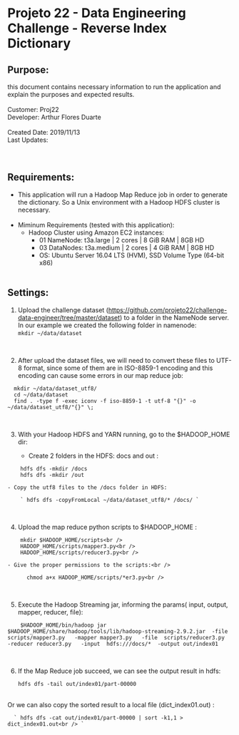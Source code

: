 # Projeto 22 - Data Engineering Challenge - Reverse Index Dictionary <br>

## Purpose: 
  this document contains necessary information to run the application and explain the purposes and expected results.<br />
<br />
Customer: Proj22 <br />
Developer: Arthur Flores Duarte <br />
<br />
Created Date: 2019/11/13 <br />
Last Updates:  <br />
<br /><br />

## Requirements:
- This application will run a Hadoop Map Reduce job in order to generate the dictionary. So a Unix environment with a Hadoop HDFS cluster is necessary. <br /><br />
- Miminum Requirements (tested with this application):
  - Hadoop Cluster using Amazon EC2 instances:
    - 01 NameNode:  t3a.large	 | 2 cores | 8 GiB RAM | 8GB HD
    - 03 DataNodes: t3a.medium | 2 cores | 4 GiB RAM | 8GB HD
    - OS: Ubuntu Server 16.04 LTS (HVM), SSD Volume Type (64-bit x86)
  <br /><br />
  
## Settings:
1. Upload the challenge dataset (https://github.com/projeto22/challenge-data-engineer/tree/master/dataset) to a folder in the NameNode server. In our example we created the following folder in namenode: <br />
    ` mkdir ~/data/dataset  `
  <br />
  
2. After upload the dataset files, we will need to convert these files to UTF-8 format, since some of them are in ISO-8859-1 encoding and this encoding can cause some errors in our map reduce job: 

  ```
    mkdir ~/data/dataset_utf8/ 
    cd ~/data/dataset  
    find . -type f -exec iconv -f iso-8859-1 -t utf-8 "{}" -o ~/data/dataset_utf8/"{}" \; 
  ```

<br />

3. With your Hadoop HDFS and YARN running, go to the $HADOOP_HOME dir:

    - Create 2 folders in the HDFS: docs and out :
  
  ``` 
      hdfs dfs -mkdir /docs
      hdfs dfs -mkdir /out 
  ```
   
    - Copy the utf8 files to the /docs folder in HDFS:
  
        ` hdfs dfs -copyFromLocal ~/data/dataset_utf8/* /docs/ `
  
<br />

4. Upload the map reduce python scripts to $HADOOP_HOME :

```
    mkdir $HADOOP_HOME/scripts<br />
    HADOOP_HOME/scripts/mapper3.py<br />
    HADOOP_HOME/scripts/reducer3.py<br />
```

    - Give the proper permissions to the scripts:<br />

```
      chmod a+x HADOOP_HOME/scripts/*er3.py<br />
``` 

<br />

5. Execute the Hadoop Streaming jar, informing the params( input, output, mapper, reducer, file): <br />

```
    $HADOOP_HOME/bin/hadoop jar $HADOOP_HOME/share/hadoop/tools/lib/hadoop-streaming-2.9.2.jar  -file scripts/mapper3.py   -mapper mapper3.py   -file  scripts/reducer3.py  -reducer reducer3.py   -input  hdfs:///docs/*  -output out/index01
```

<br />

6. If the Map Reduce job succeed, we can see the output result in hdfs:<br />

    ` hdfs dfs -tail out/index01/part-00000 `

<br />
    Or we can also copy the sorted result to a local file (dict_index01.out) :<br />

      ` hdfs dfs -cat out/index01/part-00000 | sort -k1,1 > dict_index01.out<br /> `

<br /><br />
